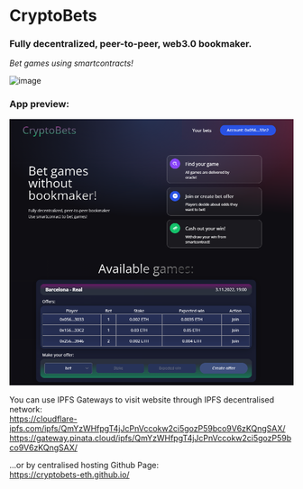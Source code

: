 # CryptoBets
### Fully decentralized, peer-to-peer, web3.0 bookmaker. 
*Bet games using smartcontracts!*

![image](https://user-images.githubusercontent.com/56368562/207490996-42814c8b-86a7-471d-9178-2752b9940b84.png)

### App preview:
![app_screen](appScreen.png)

You can use IPFS Gateways to visit website through IPFS decentralised network:\
https://cloudflare-ipfs.com/ipfs/QmYzWHfpgT4jJcPnVccokw2ci5gozP59bco9V6zKQngSAX/
https://gateway.pinata.cloud/ipfs/QmYzWHfpgT4jJcPnVccokw2ci5gozP59bco9V6zKQngSAX/

...or by centralised hosting Github Page:\
https://cryptobets-eth.github.io/
